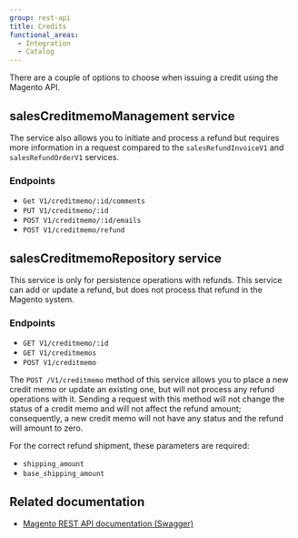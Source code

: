 ```yaml
---
group: rest-api
title: Credits
functional_areas:
  - Integration
  - Catalog
---
```


There are a couple of options to choose when issuing a credit using the Magento API.

## salesCreditmemoManagement service

The service also allows you to initiate and process a refund but requires more information in a request compared to the `salesRefundInvoiceV1` and `salesRefundOrderV1` services.

### Endpoints

* `Get V1/creditmemo/:id/comments`
* `PUT V1/creditmemo/:id`
* `POST V1/creditmemo/:id/emails`
* `POST V1/creditmemo/refund`

## salesCreditmemoRepository service

This service is only for persistence operations with refunds. This service can add or update a refund, but does not process that refund in the Magento system.

### Endpoints

* `GET V1/creditmemo/:id`
* `GET V1/creditmemos`
* `POST V1/creditmemo`

The `POST /V1/creditmemo` method of this service allows you to place a new credit memo or update an existing one, but will not process any refund operations with it. Sending a request with this method will not change the status of a credit memo and will not affect the refund amount; consequently, a new credit memo will not have any status and the refund will amount to zero.

For the correct refund shipment, these parameters are required:

* `shipping_amount`
* `base_shipping_amount`

## Related documentation

* [Magento REST API documentation (Swagger)](https://devdocs.magento.com/swagger/index.html)
